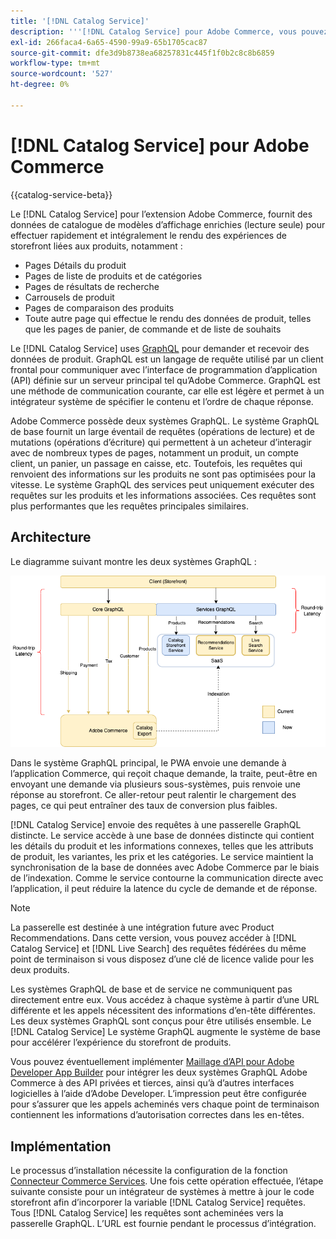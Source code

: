 ```yaml
---
title: '[!DNL Catalog Service]'
description: '''[!DNL Catalog Service] pour Adobe Commerce, vous pouvez récupérer le contenu des pages d’affichage de produit et des pages de liste de produits beaucoup plus rapidement que les requêtes Adobe Commerce GraphQL natives."'
exl-id: 266faca4-6a65-4590-99a9-65b1705cac87
source-git-commit: dfe3d9b8738ea68257831c445f1f0b2c8c8b6859
workflow-type: tm+mt
source-wordcount: '527'
ht-degree: 0%

---
```


# [!DNL Catalog Service] pour Adobe Commerce

{{catalog-service-beta}}

Le [!DNL Catalog Service] pour l’extension Adobe Commerce, fournit des données de catalogue de modèles d’affichage enrichies (lecture seule) pour effectuer rapidement et intégralement le rendu des expériences de storefront liées aux produits, notamment :

* Pages Détails du produit
* Pages de liste de produits et de catégories
* Pages de résultats de recherche
* Carrousels de produit
* Pages de comparaison des produits
* Toute autre page qui effectue le rendu des données de produit, telles que les pages de panier, de commande et de liste de souhaits

Le [!DNL Catalog Service] uses [GraphQL](https://graphql.org/) pour demander et recevoir des données de produit. GraphQL est un langage de requête utilisé par un client frontal pour communiquer avec l’interface de programmation d’application (API) définie sur un serveur principal tel qu’Adobe Commerce. GraphQL est une méthode de communication courante, car elle est légère et permet à un intégrateur système de spécifier le contenu et l’ordre de chaque réponse.

Adobe Commerce possède deux systèmes GraphQL. Le système GraphQL de base fournit un large éventail de requêtes (opérations de lecture) et de mutations (opérations d’écriture) qui permettent à un acheteur d’interagir avec de nombreux types de pages, notamment un produit, un compte client, un panier, un passage en caisse, etc. Toutefois, les requêtes qui renvoient des informations sur les produits ne sont pas optimisées pour la vitesse. Le système GraphQL des services peut uniquement exécuter des requêtes sur les produits et les informations associées. Ces requêtes sont plus performantes que les requêtes principales similaires.

## Architecture

Le diagramme suivant montre les deux systèmes GraphQL :

![Diagramme d’architecture du catalogue](assets/catalog-service-architecture.png)

Dans le système GraphQL principal, le PWA envoie une demande à l’application Commerce, qui reçoit chaque demande, la traite, peut-être en envoyant une demande via plusieurs sous-systèmes, puis renvoie une réponse au storefront. Ce aller-retour peut ralentir le chargement des pages, ce qui peut entraîner des taux de conversion plus faibles.

[!DNL Catalog Service] envoie des requêtes à une passerelle GraphQL distincte. Le service accède à une base de données distincte qui contient les détails du produit et les informations connexes, telles que les attributs de produit, les variantes, les prix et les catégories. Le service maintient la synchronisation de la base de données avec Adobe Commerce par le biais de l’indexation.
Comme le service contourne la communication directe avec l’application, il peut réduire la latence du cycle de demande et de réponse.

>[!NOTE]
>
>La passerelle est destinée à une intégration future avec Product Recommendations. Dans cette version, vous pouvez accéder à [!DNL Catalog Service] et [!DNL Live Search] des requêtes fédérées du même point de terminaison si vous disposez d’une clé de licence valide pour les deux produits.

Les systèmes GraphQL de base et de service ne communiquent pas directement entre eux. Vous accédez à chaque système à partir d’une URL différente et les appels nécessitent des informations d’en-tête différentes. Les deux systèmes GraphQL sont conçus pour être utilisés ensemble. Le [!DNL Catalog Service] Le système GraphQL augmente le système de base pour accélérer l’expérience du storefront de produits.

Vous pouvez éventuellement implémenter [Maillage d’API pour Adobe Developer App Builder](https://developer.adobe.com/graphql-mesh-gateway/) pour intégrer les deux systèmes GraphQL Adobe Commerce à des API privées et tierces, ainsi qu’à d’autres interfaces logicielles à l’aide d’Adobe Developer. L’impression peut être configurée pour s’assurer que les appels acheminés vers chaque point de terminaison contiennent les informations d’autorisation correctes dans les en-têtes.

## Implémentation

Le processus d’installation nécessite la configuration de la fonction [Connecteur Commerce Services](../landing/saas.md). Une fois cette opération effectuée, l’étape suivante consiste pour un intégrateur de systèmes à mettre à jour le code storefront afin d’incorporer la variable [!DNL Catalog Service] requêtes. Tous [!DNL Catalog Service] les requêtes sont acheminées vers la passerelle GraphQL. L’URL est fournie pendant le processus d’intégration.
